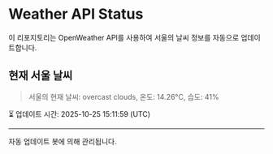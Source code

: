 
# Weather API Status

이 리포지토리는 OpenWeather API를 사용하여 서울의 날씨 정보를 자동으로 업데이트합니다.

## 현재 서울 날씨
> 서울의 현재 날씨: overcast clouds, 온도: 14.26°C, 습도: 41%

⏳ 업데이트 시간: 2025-10-25 15:11:59 (UTC)

---
자동 업데이트 봇에 의해 관리됩니다.
